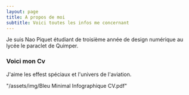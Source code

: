```yaml
---
layout: page
title: A propos de moi
subtitle: Voici toutes les infos me concernant
---
```


Je suis Nao Piquet étudiant de troisième année de design numérique au lycée le paraclet de Quimper.

### Voici mon Cv

J'aime les effest spéciaux et l'univers de l'aviation.

"/assets/img/Bleu Minimal Infographique CV.pdf"

